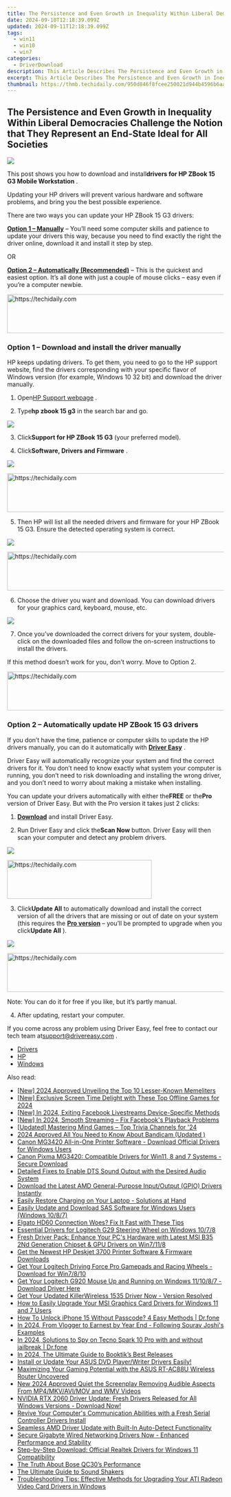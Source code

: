 ```yaml
---
title: The Persistence and Even Growth in Inequality Within Liberal Democracies Challenge the Notion that They Represent an End-State Ideal for All Societies
date: 2024-09-10T12:18:39.099Z
updated: 2024-09-11T12:18:39.099Z
tags:
  - win11
  - win10
  - win7
categories:
  - DriverDownload
description: This Article Describes The Persistence and Even Growth in Inequality Within Liberal Democracies Challenge the Notion that They Represent an End-State Ideal for All Societies
excerpt: This Article Describes The Persistence and Even Growth in Inequality Within Liberal Democracies Challenge the Notion that They Represent an End-State Ideal for All Societies
thumbnail: https://thmb.techidaily.com/950d846f8fcee250021d944b4596b6aafb3f396fb97820df6fae0f8fc53f28aa.jpg
---
```


## The Persistence and Even Growth in Inequality Within Liberal Democracies Challenge the Notion that They Represent an End-State Ideal for All Societies

![](https://images.drivereasy.com/wp-content/uploads/2019/09/image-582.png)

 This post shows you how to download and install**drivers for HP ZBook 15 G3 Mobile Workstation** .

 Updating your HP drivers will prevent various hardware and software problems, and bring you the best possible experience.

There are two ways you can update your HP ZBook 15 G3 drivers:

**[Option 1 – Manually](https://tools.techidaily.com/drivereasy/download/)**  – You’ll need some computer skills and patience to update your drivers this way, because you need to find exactly the right the driver online, download it and install it step by step.

OR

**[Option 2 – Automatically (Recommended)](https://www.drivereasy.com/knowledge/hp-zbook-15-g3-drivers-download-and-install-for-windows/#f2)**  – This is the quickest and easiest option. It’s all done with just a couple of mouse clicks – easy even if you’re a computer newbie.





<!-- affiliate ads begin -->
<a href="https://appsumo.8odi.net/c/5597632/2130885/7443" target="_top" id="2130885">
  <img src="//a.impactradius-go.com/display-ad/7443-2130885" border="0" alt="https://techidaily.com" width="600" height="90"/>
</a>
<img height="0" width="0" src="https://appsumo.8odi.net/i/5597632/2130885/7443" style="position:absolute;visibility:hidden;" border="0" />
<!-- affiliate ads end -->




### Option 1 – Download and install the driver manually

 HP keeps updating drivers. To get them, you need to go to the HP support website, find the drivers corresponding with your specific flavor of Windows version (for example, Windows 10 32 bit) and download the driver manually.

 1) Open[HP Support webpage](https://support.hp.com/) .

 2) Type**hp zbook 15 g3** in the search bar and go.

![](https://images.drivereasy.com/wp-content/uploads/2019/09/image-584.png)

 3) Click**Support for HP ZBook 15 G3** (your preferred model).

 4) Click**Software, Drivers and Firmware** .

![](https://images.drivereasy.com/wp-content/uploads/2019/09/image-585.png)





<!-- affiliate ads begin -->
<a href="https://unicoeye.pxf.io/c/5597632/2134242/18498" target="_top" id="2134242">
  <img src="//a.impactradius-go.com/display-ad/18498-2134242" border="0" alt="https://techidaily.com" width="728" height="90"/>
</a>
<img height="0" width="0" src="https://unicoeye.pxf.io/i/5597632/2134242/18498" style="position:absolute;visibility:hidden;" border="0" />
<!-- affiliate ads end -->




 5) Then HP will list all the needed drivers and firmware for your HP ZBook 15 G3\. Ensure the detected operating system is correct.

![](https://images.drivereasy.com/wp-content/uploads/2019/09/image-586.png)





<!-- affiliate ads begin -->
<a href="https://ephamedtechinc.pxf.io/c/5597632/2137214/26400" target="_top" id="2137214">
  <img src="//a.impactradius-go.com/display-ad/26400-2137214" border="0" alt="https://techidaily.com" width="728" height="90"/>
</a>
<img height="0" width="0" src="https://ephamedtechinc.pxf.io/i/5597632/2137214/26400" style="position:absolute;visibility:hidden;" border="0" />
<!-- affiliate ads end -->




 6) Choose the driver you want and download. You can download drivers for your graphics card, keyboard, mouse, etc.

![](https://images.drivereasy.com/wp-content/uploads/2019/09/image-588.png)

 7) Once you’ve downloaded the correct drivers for your system, double-click on the downloaded files and follow the on-screen instructions to install the drivers.

 If this method doesn’t work for you, don’t worry. Move to Option 2.





<!-- affiliate ads begin -->
<a href="https://appsumo.8odi.net/c/5597632/2128844/7443" target="_top" id="2128844">
  <img src="//a.impactradius-go.com/display-ad/7443-2128844" border="0" alt="https://techidaily.com" width="728" height="90"/>
</a>
<img height="0" width="0" src="https://appsumo.8odi.net/i/5597632/2128844/7443" style="position:absolute;visibility:hidden;" border="0" />
<!-- affiliate ads end -->




### Option 2 – Automatically update HP ZBook 15 G3 drivers

 If you don’t have the time, patience or computer skills to update the HP drivers manually, you can do it automatically with **[Driver Easy](https://tools.techidaily.com/drivereasy/download/)**  .

 Driver Easy will automatically recognize your system and find the correct drivers for it. You don’t need to know exactly what system your computer is running, you don’t need to risk downloading and installing the wrong driver, and you don’t need to worry about making a mistake when installing.

 You can update your drivers automatically with either the**FREE** or the**Pro** version of Driver Easy. But with the Pro version it takes just 2 clicks:

 1) **[Download](https://tools.techidaily.com/drivereasy/download/)**  and install Driver Easy.

 2) Run Driver Easy and click the**Scan Now** button. Driver Easy will then scan your computer and detect any problem drivers.

![](https://images.drivereasy.com/wp-content/uploads/2019/09/image-589.png)





<!-- affiliate ads begin -->
<a href="https://aligracehair.sjv.io/c/5597632/2135402/19272" target="_top" id="2135402">
  <img src="//a.impactradius-go.com/display-ad/19272-2135402" border="0" alt="https://techidaily.com" width="336" height="90"/>
</a>
<img height="0" width="0" src="https://aligracehair.sjv.io/i/5597632/2135402/19272" style="position:absolute;visibility:hidden;" border="0" />
<!-- affiliate ads end -->




 3) Click**Update All** to automatically download and install the correct version of all the drivers that are missing or out of date on your system (this requires the **[Pro version](https://tools.techidaily.com/drivereasy/download/)**  – you’ll be prompted to upgrade when you click**Update All** ).

![](https://images.drivereasy.com/wp-content/uploads/2019/09/image-590.png)





<!-- affiliate ads begin -->
<a href="https://ephamedtechinc.pxf.io/c/5597632/2137208/26400" target="_top" id="2137208">
  <img src="//a.impactradius-go.com/display-ad/26400-2137208" border="0" alt="https://techidaily.com" width="728" height="90"/>
</a>
<img height="0" width="0" src="https://ephamedtechinc.pxf.io/i/5597632/2137208/26400" style="position:absolute;visibility:hidden;" border="0" />
<!-- affiliate ads end -->




 Note: You can do it for free if you like, but it’s partly manual.

4) After updating, restart your computer.

 If you come across any problem using Driver Easy, feel free to contact our tech team at[support@drivereasy.com](https://tools.techidaily.com/drivereasy/download/) .

* [Drivers](https://tools.techidaily.com/drivereasy/download/)
* [HP](https://tools.techidaily.com/drivereasy/download/)
* [Windows](https://tools.techidaily.com/drivereasy/download/)

<ins class="adsbygoogle"
     style="display:block"
     data-ad-format="autorelaxed"
     data-ad-client="ca-pub-7571918770474297"
     data-ad-slot="1223367746"></ins>



<ins class="adsbygoogle"
     style="display:block"
     data-ad-client="ca-pub-7571918770474297"
     data-ad-slot="8358498916"
     data-ad-format="auto"
     data-full-width-responsive="true"></ins>

<span class="atpl-alsoreadstyle">Also read:</span>
<div><ul>
<li><a href="https://facebook-clips.techidaily.com/new-2024-approved-unveiling-the-top-10-lesser-known-memeliters/"><u>[New] 2024 Approved  Unveiling the Top 10 Lesser-Known Memeliters</u></a></li>
<li><a href="https://desktop-recording.techidaily.com/new-exclusive-screen-time-delight-with-these-top-offline-games-for-2024/"><u>[New] Exclusive Screen Time Delight with These Top Offline Games for 2024</u></a></li>
<li><a href="https://facebook-video-content.techidaily.com/new-in-2024-exiting-facebook-livestreams-device-specific-methods/"><u>[New] In 2024, Exiting Facebook Livestreams  Device-Specific Methods</u></a></li>
<li><a href="https://facebook-videos.techidaily.com/new-in-2024-smooth-streaming-fix-facebooks-playback-problems/"><u>[New] In 2024, Smooth Streaming – Fix Facebook's Playback Problems</u></a></li>
<li><a href="https://fox-helps.techidaily.com/updated-mastering-mind-games-top-trivia-channels-for-24/"><u>[Updated] Mastering Mind Games – Top Trivia Channels for '24</u></a></li>
<li><a href="https://digital-screen-recording.techidaily.com/2024-approved-all-you-need-to-know-about-bandicam-updated/"><u>2024 Approved  All You Need to Know About Bandicam (Updated )</u></a></li>
<li><a href="https://win-amazing.techidaily.com/canon-mg3420-all-in-one-printer-software-download-official-drivers-for-windows-users/"><u>Canon MG3420 All-in-One Printer Software - Download Official Drivers for Windows Users</u></a></li>
<li><a href="https://win-amazing.techidaily.com/canon-pixma-mg3420-compatible-drivers-for-win11-8-and-7-systems-secure-download/"><u>Canon Pixma MG3420: Compatible Drivers for Win11, 8 and 7 Systems - Secure Download</u></a></li>
<li><a href="https://win-amazing.techidaily.com/detailed-fixes-to-enable-dts-sound-output-with-the-desired-audio-system/"><u>Detailed Fixes to Enable DTS Sound Output with the Desired Audio System</u></a></li>
<li><a href="https://win-amazing.techidaily.com/1722974000793-download-the-latest-amd-general-purpose-inputoutput-gpio-drivers-instantly/"><u>Download the Latest AMD General-Purpose Input/Output (GPIO) Drivers Instantly</u></a></li>
<li><a href="https://common-error.techidaily.com/easily-restore-charging-on-your-laptop-solutions-at-hand/"><u>Easily Restore Charging on Your Laptop - Solutions at Hand</u></a></li>
<li><a href="https://win-amazing.techidaily.com/easily-update-and-download-sas-software-for-windows-users-windows-1087/"><u>Easily Update and Download SAS Software for Windows Users (Windows 10/8/7)</u></a></li>
<li><a href="https://win-amazing.techidaily.com/1722968249552-elgato-hd60-connection-woes-fix-it-fast-with-these-tips/"><u>Elgato HD60 Connection Woes? Fix It Fast with These Tips</u></a></li>
<li><a href="https://win-amazing.techidaily.com/essential-drivers-for-logitech-g29-steering-wheel-on-windows-1078/"><u>Essential Drivers for Logitech G29 Steering Wheel on Windows 10/7/8</u></a></li>
<li><a href="https://win-amazing.techidaily.com/fresh-driver-pack-enhance-your-pcs-hardware-with-latest-msi-b35-2nd-generation-chipset-and-gpu-drivers-on-win7118/"><u>Fresh Driver Pack: Enhance Your PC's Hardware with Latest MSI B35 2Nd Generation Chipset & GPU Drivers on Win7/11/8</u></a></li>
<li><a href="https://win-amazing.techidaily.com/get-the-newest-hp-deskjet-3700-printer-software-and-firmware-downloads/"><u>Get the Newest HP Deskjet 3700 Printer Software & Firmware Downloads</u></a></li>
<li><a href="https://win-amazing.techidaily.com/get-your-logitech-driving-force-pro-gamepads-and-racing-wheels-download-for-win7810/"><u>Get Your Logitech Driving Force Pro Gamepads and Racing Wheels - Download for Win7/8/10</u></a></li>
<li><a href="https://win-amazing.techidaily.com/get-your-logitech-g920-mouse-up-and-running-on-windows-111087-download-driver-here/"><u>Get Your Logitech G920 Mouse Up and Running on Windows 11/10/8/7 - Download Driver Here</u></a></li>
<li><a href="https://win-amazing.techidaily.com/get-your-updated-killerwireless-1535-driver-now-version-resolved/"><u>Get Your Updated KillerWireless 1535 Driver Now - Version Resolved</u></a></li>
<li><a href="https://win-amazing.techidaily.com/how-to-easily-upgrade-your-msi-graphics-card-drivers-for-windows-11-and-7-users/"><u>How to Easily Upgrade Your MSI Graphics Card Drivers for Windows 11 and 7 Users</u></a></li>
<li><a href="https://iphone-unlock.techidaily.com/how-to-unlock-iphone-15-without-passcode-4-easy-methods-drfone-by-drfone-ios/"><u>How To Unlock iPhone 15 Without Passcode? 4 Easy Methods | Dr.fone</u></a></li>
<li><a href="https://youtube-stream.techidaily.com/in-2024-from-vlogger-to-earnest-by-year-end-following-sourav-joshis-examples/"><u>In 2024, From Vlogger to Earnest by Year End - Following Sourav Joshi's Examples</u></a></li>
<li><a href="https://android-location-track.techidaily.com/in-2024-solutions-to-spy-on-tecno-spark-10-pro-with-and-without-jailbreak-drfone-by-drfone-virtual-android/"><u>In 2024, Solutions to Spy on Tecno Spark 10 Pro with and without jailbreak | Dr.fone</u></a></li>
<li><a href="https://tiktok-clips.techidaily.com/in-2024-the-ultimate-guide-to-booktiks-best-releases/"><u>In 2024, The Ultimate Guide to Booktik’s Best Releases</u></a></li>
<li><a href="https://win-amazing.techidaily.com/1722967206968-install-or-update-your-asus-dvd-playerwriter-drivers-easily/"><u>Install or Update Your ASUS DVD Player/Writer Drivers Easily!</u></a></li>
<li><a href="https://buynow-help.techidaily.com/maximizing-your-gaming-potential-with-the-asus-rt-ac88u-wireless-router-uncovered/"><u>Maximizing Your Gaming Potential with the ASUS RT-AC88U Wireless Router Uncovered</u></a></li>
<li><a href="https://sound-tweaking.techidaily.com/new-2024-approved-quiet-the-screenplay-removing-audible-aspects-from-mp4mkvavimov-and-wmv-videos/"><u>New 2024 Approved Quiet the Screenplay Removing Audible Aspects From MP4/MKV/AVI/MOV and WMV Videos</u></a></li>
<li><a href="https://win-amazing.techidaily.com/1722978844788-nvidia-rtx-2060-driver-update-fresh-drivers-released-for-all-windows-versions-download-now/"><u>NVIDIA RTX 2060 Driver Update: Fresh Drivers Released for All Windows Versions - Download Now!</u></a></li>
<li><a href="https://win-amazing.techidaily.com/revive-your-computers-communication-abilities-with-a-fresh-serial-controller-drivers-install/"><u>Revive Your Computer's Communication Abilities with a Fresh Serial Controller Drivers Install</u></a></li>
<li><a href="https://win-amazing.techidaily.com/seamless-amd-driver-update-with-built-in-auto-detect-functionality/"><u>Seamless AMD Driver Update with Built-In Auto-Detect Functionality</u></a></li>
<li><a href="https://win-amazing.techidaily.com/secure-gigabyte-wired-networking-drivers-now-enhanced-performance-and-stability/"><u>Secure Gigabyte Wired Networking Drivers Now - Enhanced Performance and Stability</u></a></li>
<li><a href="https://win-amazing.techidaily.com/step-by-step-download-official-realtek-drivers-for-windows-11-compatibility/"><u>Step-by-Step Download: Official Realtek Drivers for Windows 11 Compatibility</u></a></li>
<li><a href="https://buynow-info.techidaily.com/the-truth-about-bose-qc30s-performance/"><u>The Truth About Bose QC30’s Performance</u></a></li>
<li><a href="https://youtube-videos.techidaily.com/the-ultimate-guide-to-sound-shakers/"><u>The Ultimate Guide to Sound Shakers</u></a></li>
<li><a href="https://win-amazing.techidaily.com/troubleshooting-tips-effective-methods-for-upgrading-your-ati-radeon-video-card-drivers-in-windows/"><u>Troubleshooting Tips: Effective Methods for Upgrading Your ATI Radeon Video Card Drivers in Windows</u></a></li>
</ul></div>
